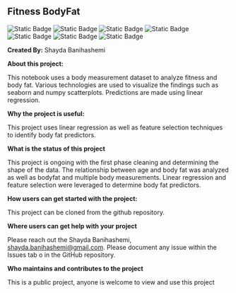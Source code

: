 ## Fitness BodyFat

![Static Badge](https://img.shields.io/badge/Python-python?color=grey)
![Static Badge](https://img.shields.io/badge/pandas-python?label=Python)
![Static Badge](https://img.shields.io/badge/Jupyter-python?label=Python&color=FFA500)
![Static Badge](https://img.shields.io/badge/NumPy-python?label=Python&color=ADD8E6)
![Static Badge](https://img.shields.io/badge/Matplotlib-python?label=Python&color=0077B6)
![Static Badge](https://img.shields.io/badge/Seaborn-python?label=Python&color=CAF0F8)
![Static Badge](https://img.shields.io/badge/Scikitlearn-python?label=Python&labelColor=0096C7&color=FFA500)

**Created By:** Shayda Banihashemi

**About this project:**

This notebook uses a body measurement dataset to analyze fitness and body fat. Various
technologies are used to visualize the findings such as seaborn and numpy scatterplots.
Predictions are made using linear regression.

**Why the project is useful:**

This project uses linear regression as well as feature selection techniques to
identify body fat predictors. 

**What is the status of this project**

This project is ongoing with the first phase cleaning and determining the shape of the 
data. The relationship between age and body fat was analyzed as well as bodyfat and
multiple body measurements. Linear regression and feature selection were leveraged
to determine body fat predictors.

**How users can get started with the project:**

This project can be cloned from the github repository. 

**Where users can get help with your project**

Please reach out the Shayda Banihashemi, shayda.banihashemi@gmail.com.
Please document any issue within the Issues tab o in the GitHub repository.

**Who maintains and contributes to the project**

This is a public project, anyone is welcome to view and use this project
